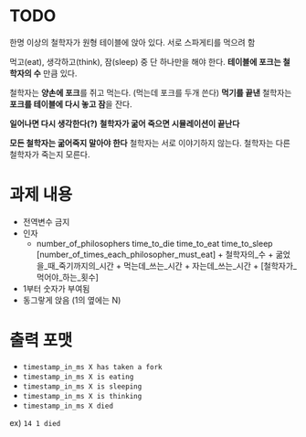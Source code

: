 # TODO

한명 이상의 철학자가 원형 테이블에 앉아 있다.
서로 스파게티를 먹으려 함

먹고(eat), 생각하고(think), 잠(sleep) 중 단 하나만을 해야 한다.
**테이블에 포크는 철학자의 수** 만큼 있다.

철학자는 **양손에 포크**를 쥐고 먹는다. (먹는데 포크를 두개 쓴다)
**먹기를 끝낸** 철학자는 **포크를 테이블에 다시 놓고 잠**을 잔다.

**일어나면 다시 생각한다(?)**
**철학자가 굶어 죽으면 시뮬레이션이 끝난다**

**모든 철학자는 굶어죽지 말아야 한다**
철학자는 서로 이야기하지 않는다.
철학자는 다른 철학자가 죽는지 모른다.

# 과제 내용

- 전역변수 금지
- 인자
  - number_of_philosophers time_to_die time_to_eat time_to_sleep
	[number_of_times_each_philosopher_must_eat]
		+ 철학자의_수
		+ 굶었을_때_죽기까지의_시간
		+ 먹는데_쓰는_시간
		+ 자는데_쓰는_시간
		+ [철학자가_먹어야_하는_횟수]
- 1부터 숫자가 부여됨
- 동그랗게 앉음 (1의 옆에는 N)

# 출력 포맷
- `timestamp_in_ms X has taken a fork`
- `timestamp_in_ms X is eating`
- `timestamp_in_ms X is sleeping`
- `timestamp_in_ms X is thinking`
- `timestamp_in_ms X died`

ex) `14 1 died`